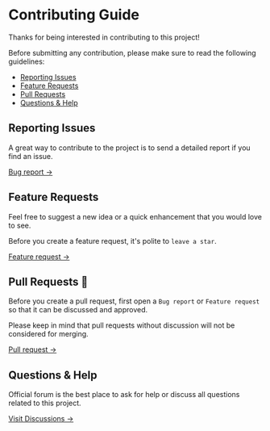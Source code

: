 # Contributing Guide

Thanks for being interested in contributing to this project!

Before submitting any contribution, please make sure to read the following guidelines:

- [Reporting Issues](#reporting-issues)
- [Feature Requests](#feature-requests)
- [Pull Requests](#pull-requests)
- [Questions & Help](#questions--help)

## Reporting Issues

A great way to contribute to the project is to send a detailed report if you find an issue.

[Bug report →](https://github.com/ivodolenc/logzy/issues/new/choose)

## Feature Requests

Feel free to suggest a new idea or a quick enhancement that you would love to see.

Before you create a feature request, it's polite to `leave a star`.

[Feature request →](https://github.com/ivodolenc/logzy/issues/new/choose)

## Pull Requests 🔀

Before you create a pull request, first open a `Bug report` or `Feature request` so that it can be discussed and approved.

Please keep in mind that pull requests without discussion will not be considered for merging.

[Pull request →](https://github.com/ivodolenc/logzy/pulls)

## Questions & Help

Official forum is the best place to ask for help or discuss all questions related to this project.

[Visit Discussions →](https://github.com/ivodolenc/logzy/discussions)
